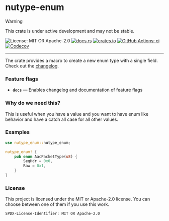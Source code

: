 <!-- cargo-sync-rdme title [[ -->
# nutype-enum
<!-- cargo-sync-rdme ]] -->

> [!WARNING]  
> This crate is under active development and may not be stable.

<!-- cargo-sync-rdme badge [[ -->
![License: MIT OR Apache-2.0](https://img.shields.io/crates/l/nutype-enum.svg?style=flat-square)
[![docs.rs](https://img.shields.io/docsrs/nutype-enum.svg?logo=docs.rs&style=flat-square)](https://docs.rs/nutype-enum)
[![crates.io](https://img.shields.io/crates/v/nutype-enum.svg?logo=rust&style=flat-square)](https://crates.io/crates/nutype-enum)
[![GitHub Actions: ci](https://img.shields.io/github/actions/workflow/status/scufflecloud/scuffle/ci.yaml.svg?label=ci&logo=github&style=flat-square)](https://github.com/scufflecloud/scuffle/actions/workflows/ci.yaml)
[![Codecov](https://img.shields.io/codecov/c/github/scufflecloud/scuffle.svg?label=codecov&logo=codecov&style=flat-square)](https://codecov.io/gh/scufflecloud/scuffle)
<!-- cargo-sync-rdme ]] -->

---

<!-- cargo-sync-rdme rustdoc [[ -->
The crate provides a macro to create a new enum type with a single field.
Check out the [changelog](./CHANGELOG.md).

### Feature flags

* **`docs`** —  Enables changelog and documentation of feature flags

### Why do we need this?

This is useful when you have a value and you want to have enum like behavior and have a catch all case for all other values.

### Examples

````rust
use nutype_enum::nutype_enum;

nutype_enum! {
    pub enum AacPacketType(u8) {
        SeqHdr = 0x0,
        Raw = 0x1,
    }
}
````

### License

This project is licensed under the MIT or Apache-2.0 license.
You can choose between one of them if you use this work.

`SPDX-License-Identifier: MIT OR Apache-2.0`
<!-- cargo-sync-rdme ]] -->
